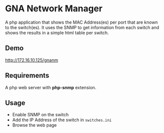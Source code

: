 # GNA Network Manager

A php application that shows the MAC Address(es) per port that are known to the switch(es). It uses the SNMP to get information from each switch and shows the results in a simple html table per switch.

## Demo
http://172.16.10.125/gnanm

## Requirements

A php web server with **php-snmp** extension.

## Usage

- Enable SNMP on the switch
- Add the IP Address of the switch in `switches.ini`
- Browse the web page